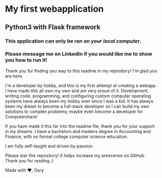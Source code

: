 # My first webapplication
## Python3 with Flask framework

### This application can only be ran on your *local computer*. 
### Please message me on LinkedIn if you would like me to show you how to run it!

Thank you for finding you way to this readme in my repository! I'm glad you are here.

I'm a developer by hobby, and this is my first attempt at creating a webapp. I have made this all own my own and am very proud of it. 
Development, writing code, programming, and configuring custom computer operating systems have always been my hobby ever since I was a kid.
It has always been my dream to become a full-stack developer so I can build my own solutions to complex problems;
maybe even become a developer for Computershare!

If you have made it this far into the readme file, thank you for your support in my dreams. I have a bachelors and masters degree in Accounting and Finance,
with no formal college computer science education.

I am fully self-taught and driven by passion.

Please star this repository! It helps increase my prescense on GitHub. Thank you for reading :)

Made with ❤,
Gary

